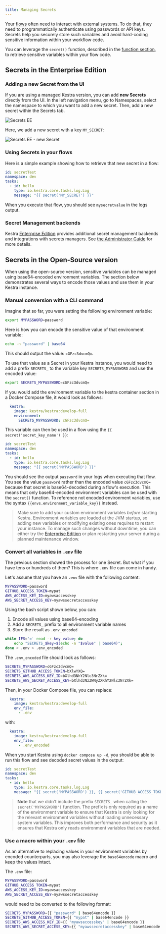 ```yaml
---
title: Managing Secrets
---
```


Your [flows](./1.flow.md) often need to interact with external systems. To do that, they need to programmatically authenticate using passwords or API keys.  Secrets help you securely store such variables and avoid hard-coding sensitive information within your workflow code. 

You can leverage the `secret()` function, described in the [function section](./03.variables/04.function/secret.md), to retrieve sensitive variables within your flow code.


## Secrets in the Enterprise Edition

### Adding a new Secret from the UI

If you are using a managed Kestra version, you can add **new Secrets** directly from the UI. In the left navigation menu, go to Namespaces, select the namespace to which you want to add a new secret. Then, add a new secret within the Secrets tab.

![Secrets EE](/docs/developer-guide/secrets/secrets-ee-1.png)

Here, we add a new secret with a key `MY_SECRET`:

![Secrets EE - new Secret](/docs/developer-guide/secrets/secrets-ee-2.png)


### Using Secrets in your flows
Here is a simple example showing how to retrieve that new secret in a flow:

```yaml
id: secretTest
namespace: dev
tasks:
  - id: hello
    type: io.kestra.core.tasks.log.Log
    message: "{{ secret('MY_SECRET') }}"
```

When you execute that flow, you should see `mysecretvalue` in the logs output.

### Secret Management backends

Kestra [Enterprise Edition](https://kestra.io/enterprise) provides additional secret management backends and integrations with secrets managers. See [the Administrator Guide](../../../09.administrator-guide/01.configuration/03.enterprise-edition/secrets/index.md) for more details.


## Secrets in the Open-Source version

When using the open-source version, sensitive variables can be managed using base64-encoded environment variables. The section below demonstrates several ways to encode those values and use them in your Kestra instance.

### Manual conversion with a CLI command

Imagine that so far, you were setting the following environment variable:

```bash
export MYPASSWORD=password
```

Here is how you can encode the sensitive value of that environment variable:

```bash
echo -n "password" | base64
```

This should output the value: `cGFzc3dvcmQ=`.

To use that value as a Secret in your Kestra instance, you would need to add a prefix `SECRETS_` to the variable key `SECRETS_MYPASSWORD` and use the encoded value:

```bash
export SECRETS_MYPASSWORD=cGFzc3dvcmQ=
```

If you would add the environment variable to the kestra container section in a Docker Compose file, it would look as follows:

```yaml
  kestra:
    image: kestra/kestra:develop-full
    environment:
      SECRETS_MYPASSWORD: cGFzc3dvcmQ=
```

This variable can then be used in a flow using the `{{ secret('secret_key_name') }}`:

```yaml
id: secretTest
namespace: dev
tasks:
  - id: hello
    type: io.kestra.core.tasks.log.Log
    message: "{{ secret('MYPASSWORD') }}"
```

You should see the output `password` in your logs when executing that flow. You see the value `password` rather than the encoded value `cGFzc3dvcmQ=` because that secret is base64-decoded during a flow's execution. This means that only base64-encoded environment variables can be used with the `secret()` function. To reference not encoded environment variables, use the syntax `{{envs.environment_variable_key}}` instead.

> Make sure to add your custom environment variables *before* starting Kestra. Environment variables are loaded at the JVM startup, so adding new variables or modifying existing ones requires to restart your instance. To manage such changes without downtime, you can either try the [Enterprise Edition](https://kestra.io/enterprise) or plan restarting your server during a planned maintenance window.


### Convert all variables in `.env` file

The previous section showed the process for one Secret. But what if you have tens or hundreds of them? This is where `.env` file can come in handy.

Let's assume that you have an `.env` file with the following content:

```bash
MYPASSWORD=password
GITHUB_ACCESS_TOKEN=mypat
AWS_ACCESS_KEY_ID=myawsaccesskey  
AWS_SECRET_ACCESS_KEY=myawssecretaccesskey
```


Using the bash script shown below, you can:
1. Encode all values using base64-encoding
2. Add a `SECRETS_` prefix to all environment variable names
3. Store the result as `.env_encoded`

```bash
while IFS='=' read -r key value; do
    echo "SECRETS_$key=$(echo -n "$value" | base64)";
done < .env > .env_encoded
```

The `.env_encoded` file should look as follows:

```bash
SECRETS_MYPASSWORD=cGFzc3dvcmQ=  
SECRETS_GITHUB_ACCESS_TOKEN=bXlwYXQ=  
SECRETS_AWS_ACCESS_KEY_ID=bXlhd3NhY2Nlc3NrZXk=  
SECRETS_AWS_SECRET_ACCESS_KEY=bXlhd3NzZWNyZXRhY2Nlc3NrZXk=
```

Then, in your Docker Compose file, you can replace:

```yaml
  kestra:
    image: kestra/kestra:develop-full
    env_file:
      - .env
```

with: 

```yaml
  kestra:
    image: kestra/kestra:develop-full
    env_file:
      - .env_encoded
```

When you start Kestra using `docker compose up -d`, you should be able to run this flow and see decoded secret values in the output:

```yaml
id: secretTest
namespace: dev
tasks:
  - id: hello
    type: io.kestra.core.tasks.log.Log
    message: "{{ secret('MYPASSWORD') }}, {{ secret('GITHUB_ACCESS_TOKEN') }}, {{ secret('AWS_ACCESS_KEY_ID') }}, {{ secret('AWS_SECRET_ACCESS_KEY') }}"
```

> **Note** that we didn't include the prefix `SECRETS_` when calling the `secret('MYPASSWORD')` function. The prefix is only required as a name of the environment variable to ensure that Kestra is only looking for the relevant environment variables without loading unnecessary system variables. This improves both performance and security as it ensures that Kestra only reads environment variables that are needed.  


### Use a macro within your `.env` file

As an alternative to replacing values in your environment variables by encoded counterparts, you may also leverage the `base64encode` macro and keep the values intact. 

The `.env` file:

```bash
MYPASSWORD=password
GITHUB_ACCESS_TOKEN=mypat
AWS_ACCESS_KEY_ID=myawsaccesskey  
AWS_SECRET_ACCESS_KEY=myawssecretaccesskey
```

would need to be converted to the following format:

```bash
SECRETS_MYPASSWORD={{ "password" | base64encode }} 
SECRETS_GITHUB_ACCESS_TOKEN={{ "mypat" | base64encode }}
SECRETS_AWS_ACCESS_KEY_ID={{ "myawsaccesskey" | base64encode }}
SECRETS_AWS_SECRET_ACCESS_KEY={{ "myawssecretaccesskey" | base64encode }}
```

